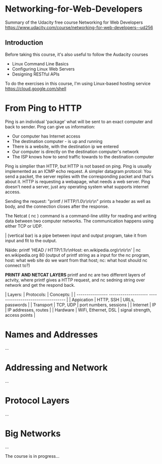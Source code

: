 # Networking-for-Web-Developers
Summary of the Udacity free course Networking for Web Developers<br/>
https://www.udacity.com/course/networking-for-web-developers--ud256

## Introduction
Before taking this course, it's also useful to follow the Audacity courses
- Linux Command Line Basics
- Configuring Linux Web Servers
- Designing RESTful APIs

To do the exercises in this course, I'm using Linux-based hosting service https://cloud.google.com/shell

# From Ping to HTTP
Ping is an individual 'package' what will be sent to an exact computer and back to sender. Ping can give us information:
- Our computer has Internet access
- The destination computer - is up and running
- There is a website, with the destination ip we entered
- Our computer is directly on the destination computer's network
- The ISP knows how to send traffic towards to the destination computer

Ping is simplier than HTTP, but HTTP is not based on ping. 
Ping is usually implemented as an ICMP echo request. A simpler datagram protocol: You send a packet, the server replies with the corresponding packet and that's about it. HTTP is requesting a webapage, what needs a web server. Ping doesn't need a server, just any operating system what supports internet access.

Sending the request: "printf / HTTP/1.0\r\n\r\n" prints a header as well as body, and the connection closes after the response.

The Netcat ( nc ) command is a command-line utility for reading and writing data between two computer networks. The communication happens using either TCP or UDP.

| (vertical bar) is a pipe between input and output program, take it from input and fit to the output.

Näide: 
printf 'HEAD / HTTP/1.1\r\nHost: en.wikipedia.org\r\n\r\n' | nc en.wikipedia.org 80
(output of printf string as a input for the nc program, host: what web site do we want from that host; nc: what host should nc connect to?)

**PRINTF AND NETCAT LAYERS**
printf and nc are two different layers of actvity, where printf gives a HTTP request, and nc sedning string over network and get the respond back.

| Layers:          | Protocols:          |  Concepts:                         |
| ----------------  --------------------  ----------------------------------- |
| Appication       | HTTP, SSH           |  URLs, passwords                   |
| Transport        | TCP, UDP            |  port numbers, sessions            |
| Internet         | IP                  |  IP addresses, routes              |
| Hardware         | WiFi, Ethernet, DSL |  signal strength, access points    |


# Names and Addresses
...

# Addressing and Network
...

# Protocol Layers
...

# Big Networks

...

The course is in progress...

